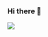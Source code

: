 ### Hi there 👋

![](http://github-profile-summary-cards.vercel.app/api/cards/profile-details?username=sokz5&theme=github)

